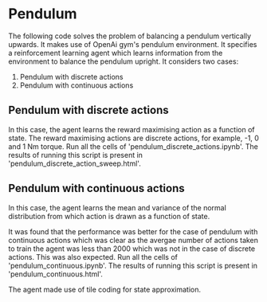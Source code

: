 # Pendulum
The following code solves the problem of balancing a pendulum vertically upwards. It makes use of OpenAi gym's pendulum environment. It specifies a reinforcement learning agent which learns information from the environment to balance the pendulum upright. It considers two cases:
1. Pendulum with discrete actions
2. Pendulum with continuous actions

## Pendulum with discrete actions
In this case, the agent learns the reward maximising action as a function of state. The reward maximising actions are discrete actions, for example, -1, 0 and 1 Nm torque.
Run all the cells of 'pendulum_discrete_actions.ipynb'. The results of running this script is present in 'pendulum_discrete_action_sweep.html'.

## Pendulum with continuous actions
In this case, the agent learns the mean and variance of the normal distribution from which action is drawn as a function of state.

It was found that the performance was better for the case of pendulum with continuous actions which was clear as the avergae number of actions taken to train the agent was less than 2000 which was not in the case of discrete actions. This was also expected.
Run all the cells of 'pendulum_continuous.ipynb'. The results of running this script is present in 'pendulum_continuous.html'.

The agent made use of tile coding for state approximation.

